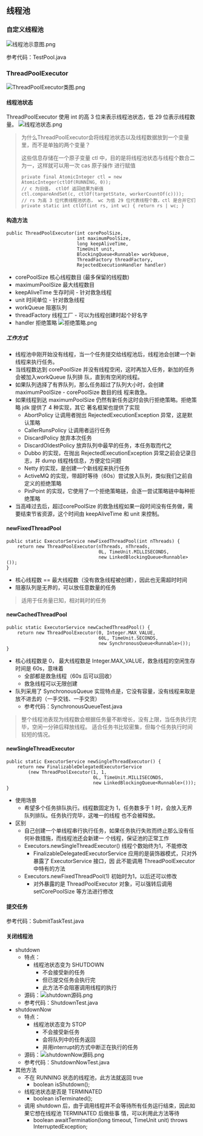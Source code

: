 ## 线程池
### 自定义线程池
![线程池示意图.png](线程池示意图.png)

参考代码：TestPool.java

### ThreadPoolExecutor
![ThreadPoolExecutor类图.png](ThreadPoolExecutor类图.png)
#### 线程池状态
ThreadPoolExecutor 使用 int 的高 3 位来表示线程池状态，低 29 位表示线程数量。
![线程池状态.png](线程池状态.png)
> 为什么ThreadPoolExecutor会将线程池状态以及线程数据放到一个变量里，而不是单独的两个变量？
> 
> 这些信息存储在一个原子变量 ctl 中，目的是将线程池状态与线程个数合二为一，这样就可以用一次 cas 原子操作
> 进行赋值
> ```text
> private final AtomicInteger ctl = new AtomicInteger(ctlOf(RUNNING, 0));
> // c 为旧值， ctlOf 返回结果为新值
> ctl.compareAndSet(c, ctlOf(targetState, workerCountOf(c))));
> // rs 为高 3 位代表线程池状态， wc 为低 29 位代表线程个数，ctl 是合并它们
> private static int ctlOf(int rs, int wc) { return rs | wc; }
> ```

#### 构造方法
```text
public ThreadPoolExecutor(int corePoolSize,
                          int maximumPoolSize, 
                          long keepAliveTime, 
                          TimeUnit unit,
                          BlockingQueue<Runnable> workQueue, 
                          ThreadFactory threadFactory, 
                          RejectedExecutionHandler handler)
```
* corePoolSize 核心线程数目 (最多保留的线程数)
* maximumPoolSize 最大线程数目
* keepAliveTime 生存时间 - 针对救急线程
* unit 时间单位 - 针对救急线程
* workQueue 阻塞队列
* threadFactory 线程工厂 - 可以为线程创建时起个好名字
* handler 拒绝策略
![拒绝策略.png](拒绝策略.png)
##### 工作方式
* 线程池中刚开始没有线程，当一个任务提交给线程池后，线程池会创建一个新线程来执行任务。
* 当线程数达到 corePoolSize 并没有线程空闲，这时再加入任务，新加的任务会被加入workQueue 队列排
队，直到有空闲的线程。
* 如果队列选择了有界队列，那么任务超过了队列大小时，会创建 maximumPoolSize - corePoolSize 数目的线
程来救急。
* 如果线程到达 maximumPoolSize 仍然有新任务这时会执行拒绝策略。拒绝策略 jdk 提供了 4 种实现，其它
著名框架也提供了实现
  * AbortPolicy 让调用者抛出 RejectedExecutionException 异常，这是默认策略
  * CallerRunsPolicy 让调用者运行任务
  * DiscardPolicy 放弃本次任务
  * DiscardOldestPolicy 放弃队列中最早的任务，本任务取而代之
  * Dubbo 的实现，在抛出 RejectedExecutionException 异常之前会记录日志，并 dump 线程栈信息，方便定位问题
  * Netty 的实现，是创建一个新线程来执行任务
  * ActiveMQ 的实现，带超时等待（60s）尝试放入队列，类似我们之前自定义的拒绝策略
  * PinPoint 的实现，它使用了一个拒绝策略链，会逐一尝试策略链中每种拒绝策略
* 当高峰过去后，超过corePoolSize 的救急线程如果一段时间没有任务做，需要结束节省资源，这个时间由
  keepAliveTime 和 unit 来控制。

#### newFixedThreadPool
```text
public static ExecutorService newFixedThreadPool(int nThreads) { 
    return new ThreadPoolExecutor(nThreads, nThreads,
                                  0L, TimeUnit.MILLISECONDS,
                                  new LinkedBlockingQueue<Runnable>());
}
```
* 核心线程数 == 最大线程数（没有救急线程被创建），因此也无需超时时间
* 阻塞队列是无界的，可以放任意数量的任务
> 适用于任务量已知，相对耗时的任务

#### newCachedThreadPool
```text
public static ExecutorService newCachedThreadPool() { 
    return new ThreadPoolExecutor(0, Integer.MAX_VALUE,
                                  60L, TimeUnit.SECONDS,
                                  new SynchronousQueue<Runnable>());
}
```
* 核心线程数是 0， 最大线程数是 Integer.MAX_VALUE，救急线程的空闲生存时间是 60s，意味着
  * 全部都是救急线程（60s 后可以回收）
  * 救急线程可以无限创建
* 队列采用了 SynchronousQueue 实现特点是，它没有容量，没有线程来取是放不进去的（一手交钱、一手交货）
  * 参考代码：SynchronousQueueTest.java 
> 整个线程池表现为线程数会根据任务量不断增长，没有上限，当任务执行完毕，空闲一分钟后释放线程。
> 适合任务书比较密集，但每个任务执行时间较短的情况。

#### newSingleThreadExecutor
```text
public static ExecutorService newSingleThreadExecutor() { 
    return new FinalizableDelegatedExecutorService
        (new ThreadPoolExecutor(1, 1,
                                0L, TimeUnit.MILLISECONDS,
                                new LinkedBlockingQueue<Runnable>()));
}
```
* 使用场景
  * 希望多个任务排队执行。线程数固定为 1，任务数多于 1 时，会放入无界队列排队。任务执行完毕，这唯一的线程
    也不会被释放。
* 区别
  * 自己创建一个单线程串行执行任务，如果任务执行失败而终止那么没有任何补救措施，而线程池还会新建一
    个线程，保证池的正常工作
  * Executors.newSingleThreadExecutor() 线程个数始终为1，不能修改
    * FinalizableDelegatedExecutorService 应用的是装饰器模式，只对外暴露了 ExecutorService 接口，因
    此不能调用 ThreadPoolExecutor 中特有的方法
  * Executors.newFixedThreadPool(1) 初始时为1，以后还可以修改
    * 对外暴露的是 ThreadPoolExecutor 对象，可以强转后调用 setCorePoolSize 等方法进行修改

#### 提交任务
参考代码：SubmitTaskTest.java

#### 关闭线程池
* shutdown 
  * 特点：
    * 线程池状态变为 SHUTDOWN
      * 不会接受新的任务
      * 但已提交任务会执行完
      * 此方法不会阻塞调用线程的执行
  * 源码：![shutdown源码.png](shutdown源码.png)
  * 参考代码：ShutdownTest.java
* shutdownNow
  * 特点：
    * 线程池状态变为 STOP
      * 不会接受新任务
      * 会将队列中的任务返回
      * 并用interrupt的方式中断正在执行的任务
  * 源码：![shutdownNow源码.png](shutdownNow源码.png)
  * 参考代码：ShutdownNowTest.java
* 其他方法
  * 不在 RUNNING 状态的线程池，此方法就返回 true
    * boolean isShutdown();
  * 线程池状态是否是 TERMINATED
    * boolean isTerminated();
  * 调用 shutdown 后，由于调用线程并不会等待所有任务运行结束，因此如果它想在线程池 TERMINATED 后做些事
    情，可以利用此方法等待
    * boolean awaitTermination(long timeout, TimeUnit unit) throws InterruptedException;